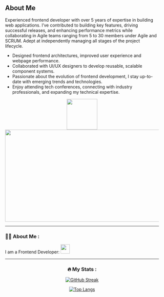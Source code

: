## About Me

Experienced frontend developer with over 5 years of expertise in building web applications. I’ve contributed to building key features, driving successful releases, and enhancing performance metrics while collaborating in Agile teams ranging from 5 to 30 members under Agile and SCRUM. Adept at independently managing all stages of the project lifecycle.

- Designed frontend architectures, improved user experience and webpage performance.
- Collaborated with UI/UX designers to develop reusable, scalable component systems.
- Passionate about the evolution of frontend development, I stay up-to-date with emerging trends and technologies.
- Enjoy attending tech conferences, connecting with industry professionals, and expanding my technical expertise.

<div id="header" align="center">
  <img src="https://media.giphy.com/media/bGgsc5mWoryfgKBx1u/giphy.gif" width="100"/>
  <div id="badges">
    
  </div>
  <img src="https://komarev.com/ghpvc/?username=LonelyFirefly&style=flat-square&color=blue" alt=""/>
  <div align="center">
  <img src="https://media.giphy.com/media/ToMjGpkKxspvsNeLyYE/giphy.gif" width="600" height="300"/>
  </div>
</div>

---

### :man_technologist: About Me : 
I am a Frontend Developer: <img src="https://media.giphy.com/media/MdA16VIoXKKxNE8Stk/giphy.gif" width="30">

<div id='stats' align="center">
  
---

### :fire: My Stats :
[![GitHub Streak](https://streak-stats.demolab.com?user=LonelyFirefly&theme=highcontrast&border_radius=10)](https://git.io/streak-stats)

[![Top Langs](https://github-readme-stats.vercel.app/api/top-langs/?username=LonelyFirefly&layout=compact&theme=vision-friendly-dark)](https://github.com/anuraghazra/github-readme-stats)
</div>
